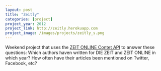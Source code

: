 ```yaml
---
layout: post
title: "Zeitly"
categories: [project]
project_year: 2012
project_link: http://zeitly.herokuapp.com
project_image: /images/projects/zeitly_s.png
---
```


Weekend project that uses the [ZEIT ONLINE Contet API](http://developer.zeit.de/index) to answer these questions:
Which authors haven written for DIE ZEIT and ZEIT ONLINE in which year?
How often have their articles been mentioned on Twitter, Facebook, etc?